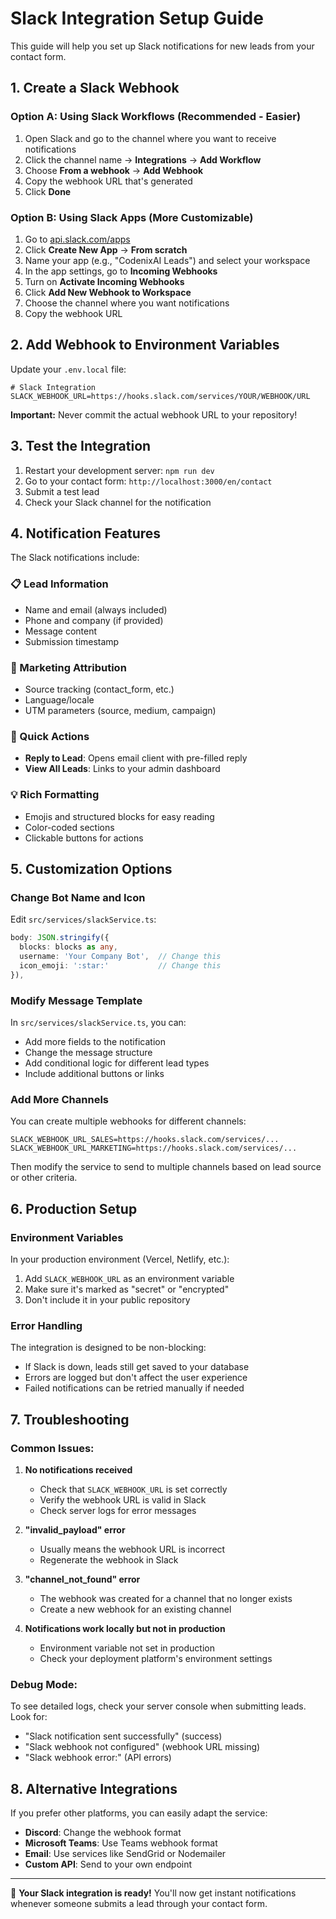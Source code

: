 # Slack Integration Setup Guide

This guide will help you set up Slack notifications for new leads from your contact form.

## 1. Create a Slack Webhook

### Option A: Using Slack Workflows (Recommended - Easier)

1. Open Slack and go to the channel where you want to receive notifications
2. Click the channel name → **Integrations** → **Add Workflow**
3. Choose **From a webhook** → **Add Webhook**
4. Copy the webhook URL that's generated
5. Click **Done**

### Option B: Using Slack Apps (More Customizable)

1. Go to [api.slack.com/apps](https://api.slack.com/apps)
2. Click **Create New App** → **From scratch**
3. Name your app (e.g., "CodenixAI Leads") and select your workspace
4. In the app settings, go to **Incoming Webhooks**
5. Turn on **Activate Incoming Webhooks**
6. Click **Add New Webhook to Workspace**
7. Choose the channel where you want notifications
8. Copy the webhook URL

## 2. Add Webhook to Environment Variables

Update your `.env.local` file:

```env
# Slack Integration
SLACK_WEBHOOK_URL=https://hooks.slack.com/services/YOUR/WEBHOOK/URL
```

**Important:** Never commit the actual webhook URL to your repository!

## 3. Test the Integration

1. Restart your development server: `npm run dev`
2. Go to your contact form: `http://localhost:3000/en/contact`
3. Submit a test lead
4. Check your Slack channel for the notification

## 4. Notification Features

The Slack notifications include:

### 📋 Lead Information
- Name and email (always included)
- Phone and company (if provided)
- Message content
- Submission timestamp

### 🎯 Marketing Attribution
- Source tracking (contact_form, etc.)
- Language/locale
- UTM parameters (source, medium, campaign)

### 🔗 Quick Actions
- **Reply to Lead**: Opens email client with pre-filled reply
- **View All Leads**: Links to your admin dashboard

### 💡 Rich Formatting
- Emojis and structured blocks for easy reading
- Color-coded sections
- Clickable buttons for actions

## 5. Customization Options

### Change Bot Name and Icon

Edit `src/services/slackService.ts`:

```typescript
body: JSON.stringify({
  blocks: blocks as any,
  username: 'Your Company Bot',  // Change this
  icon_emoji: ':star:'           // Change this
}),
```

### Modify Message Template

In `src/services/slackService.ts`, you can:
- Add more fields to the notification
- Change the message structure
- Add conditional logic for different lead types
- Include additional buttons or links

### Add More Channels

You can create multiple webhooks for different channels:

```env
SLACK_WEBHOOK_URL_SALES=https://hooks.slack.com/services/...
SLACK_WEBHOOK_URL_MARKETING=https://hooks.slack.com/services/...
```

Then modify the service to send to multiple channels based on lead source or other criteria.

## 6. Production Setup

### Environment Variables

In your production environment (Vercel, Netlify, etc.):

1. Add `SLACK_WEBHOOK_URL` as an environment variable
2. Make sure it's marked as "secret" or "encrypted"
3. Don't include it in your public repository

### Error Handling

The integration is designed to be non-blocking:
- If Slack is down, leads still get saved to your database
- Errors are logged but don't affect the user experience
- Failed notifications can be retried manually if needed

## 7. Troubleshooting

### Common Issues:

1. **No notifications received**
   - Check that `SLACK_WEBHOOK_URL` is set correctly
   - Verify the webhook URL is valid in Slack
   - Check server logs for error messages

2. **"invalid_payload" error**
   - Usually means the webhook URL is incorrect
   - Regenerate the webhook in Slack

3. **"channel_not_found" error**
   - The webhook was created for a channel that no longer exists
   - Create a new webhook for an existing channel

4. **Notifications work locally but not in production**
   - Environment variable not set in production
   - Check your deployment platform's environment settings

### Debug Mode:

To see detailed logs, check your server console when submitting leads. Look for:
- "Slack notification sent successfully" (success)
- "Slack webhook not configured" (webhook URL missing)
- "Slack webhook error:" (API errors)

## 8. Alternative Integrations

If you prefer other platforms, you can easily adapt the service:

- **Discord**: Change the webhook format
- **Microsoft Teams**: Use Teams webhook format  
- **Email**: Use services like SendGrid or Nodemailer
- **Custom API**: Send to your own endpoint

---

🎉 **Your Slack integration is ready!** You'll now get instant notifications whenever someone submits a lead through your contact form.